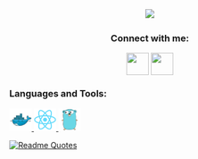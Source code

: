 <div id="header" align="center">
  <img src="https://media.giphy.com/media/v1.Y2lkPTc5MGI3NjExMGRkM2Y3NmNhYWZhMjEzYzJhMzAwNjUyZTNkMGU2ZjFhYTJhODE2YyZlcD12MV9pbnRlcm5hbF9naWZzX2dpZklkJmN0PWc/8SzmrGqs6oD7i/giphy.gif" width="800"/>
</div> 

<h3 align="center">Connect with me:</h3>
<p align="center">
<a href="https://vk.com/id806656876" target="blank"><img align="center" src="https://upload.wikimedia.org/wikipedia/commons/2/21/VK.com-logo.svg" alt="" height="40" width="40" /></a>
<a href="https://t.me/VolpenTinger" target="blank"><img align="center" src="https://upload.wikimedia.org/wikipedia/commons/thumb/8/82/Telegram_logo.svg/480px-Telegram_logo.svg.png" alt="" height="40" width="40" /></a>
</p>

<h3 align="left">Languages and Tools:</h3>
<p align="left">
  <a href="https://www.docker.com/" target="_blank"> <img src="https://github.com/devicons/devicon/blob/master/icons/docker/docker-original.svg" alt="c" width="40" height="40" /> </a>
  <a href="https://ru.legacy.reactjs.org/" target="_blank"> <img src="https://github.com/devicons/devicon/blob/master/icons/react/react-original.svg" alt="cplusplus" width="40" height="40" /> </a>
  <a href="https://go.dev/" target="_blank"> <img src="https://github.com/devicons/devicon/blob/master/icons/go/go-original.svg" alt="cplusplus" width="40" height="40" /> </a>
</p>


[![Readme Quotes](https://quotes-github-readme.vercel.app/api?type=horizontal&theme=dark)](https://github.com/piyushsuthar/github-readme-quotes)

<!--
**WolpenTinger/WolpenTinger** is a ✨ _special_ ✨ repository because its `README.md` (this file) appears on your GitHub profile.

Here are some ideas to get you started:

- 🔭 I’m currently working on ...
- 🌱 I’m currently learning ...
- 👯 I’m looking to collaborate on ...
- 🤔 I’m looking for help with ...
- 💬 Ask me about ...
- 📫 How to reach me: ...
- 😄 Pronouns: ...
- ⚡ Fun fact: ...
-->

